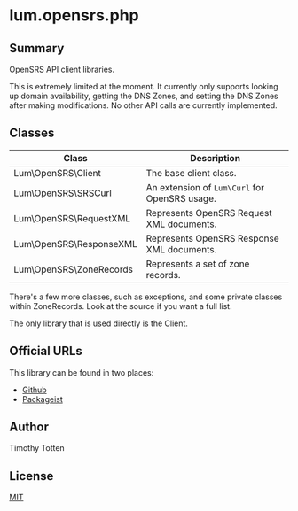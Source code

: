 # lum.opensrs.php

## Summary

OpenSRS API client libraries.

This is extremely limited at the moment. It currently only supports looking
up domain availability, getting the DNS Zones, and setting the DNS Zones
after making modifications. No other API calls are currently implemented.

## Classes

| Class                   | Description                                       |
| ----------------------- | ------------------------------------------------- |
| Lum\OpenSRS\Client      | The base client class.                            |
| Lum\OpenSRS\SRSCurl     | An extension of `Lum\Curl` for OpenSRS usage.     |
| Lum\OpenSRS\RequestXML  | Represents OpenSRS Request XML documents.         |
| Lum\OpenSRS\ResponseXML | Represents OpenSRS Response XML documents.        |
| Lum\OpenSRS\ZoneRecords | Represents a set of zone records.                 |

There's a few more classes, such as exceptions, and some private classes
within ZoneRecords. Look at the source if you want a full list.

The only library that is used directly is the Client.

## Official URLs

This library can be found in two places:

 * [Github](https://github.com/supernovus/lum.opensrs.php)
 * [Packageist](https://packagist.org/packages/lum/lum-opensrs)

## Author

Timothy Totten

## License

[MIT](https://spdx.org/licenses/MIT.html)
